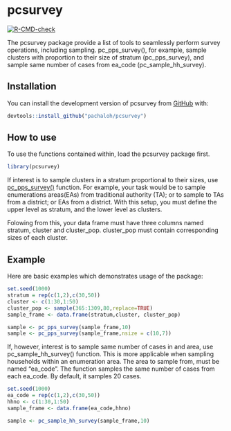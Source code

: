 
<!-- README.md is generated from README.Rmd. Please edit that file -->

# pcsurvey

<!-- badges: start -->

[![R-CMD-check](https://github.com/pachaloh/pcsurvey/actions/workflows/R-CMD-check.yaml/badge.svg)](https://github.com/pachaloh/pcsurvey/actions/workflows/R-CMD-check.yaml)
<!-- badges: end -->

The pcsurvey package provide a list of tools to seamlessly perform
survey operations, including sampling. pc_pps_survey(), for example,
sample clusters with proportion to their size of stratum
(pc_pps_survey), and sample same number of cases from ea_code
(pc_sample_hh_survey).

## Installation

You can install the development version of pcsurvey from
[GitHub](https://github.com/) with:

``` r
devtools::install_github("pachaloh/pcsurvey")
```

## How to use

To use the functions contained within, load the pcsurvey package first.

``` r
library(pcsurvey)
```

If interest is to sample clusters in a stratum proportional to their
sizes, use
[pc_pps_survey()](https://pachaloh.github.io/pcsurvey/reference/pc_pps_survey.html)
function. For example, your task would be to sample enumerations
areas(EAs) from traditional authority (TA); or to sample to TAs from a
district; or EAs from a district. With this setup, you must define the
upper level as stratum, and the lower level as clusters.

Folowing from this, your data frame must have three columns named
stratum, cluster and cluster_pop. cluster_pop must contain corresponding
sizes of each cluster.

## Example

Here are basic examples which demonstrates usage of the package:

``` r
set.seed(1000)
stratum = rep(c(1,2),c(30,50))
cluster <- c(1:30,1:50)
cluster_pop <- sample(365:1309,80,replace=TRUE)
sample_frame <- data.frame(stratum,cluster, cluster_pop)

sample <- pc_pps_survey(sample_frame,10)
sample <- pc_pps_survey(sample_frame,nsize = c(10,7))
```

If, however, interest is to sample same number of cases in and area, use
pc_sample_hh_survey() function. This is more applicable when sampling
households within an enumeration area. The area to sample from, must be
named “ea_code”. The function samples the same number of cases from each
ea_code. By default, it samples 20 cases.

``` r
set.seed(1000)
ea_code = rep(c(1,2),c(30,50))
hhno <- c(1:30,1:50)
sample_frame <- data.frame(ea_code,hhno)

sample <- pc_sample_hh_survey(sample_frame,10)
```
